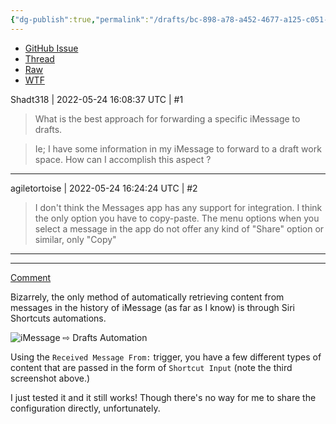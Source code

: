 ```yaml
---
{"dg-publish":true,"permalink":"/drafts/bc-898-a78-a452-4677-a125-c051-c98-c6-da-5/","dgHomeLink":true,"dgPassFrontmatter":false}
---
```



- [GitHub Issue](https://github.com/extratone/drafts/issues/65)
- [Thread](https://forums.getdrafts.com/t/forward-imessage-to-drafts/12755)
- [Raw](https://forums.getdrafts.com/raw/12755)
- [WTF](https://davidblue.wtf/drafts/BC898A78-A452-4677-A125-C051C98C6DA5.html)

Shadt318 | 2022-05-24 16:08:37 UTC | #1

> What is the best approach for forwarding a specific iMessage to drafts. 

> Ie; I have some information in my iMessage to forward to a draft work space. How can I accomplish this aspect ?

-------------------------

agiletortoise | 2022-05-24 16:24:24 UTC | #2

> I don't think the Messages app has any support for integration. I think the only option you have to copy-paste. The menu options when you select a message in the app do not offer any kind of "Share" option or similar, only "Copy"

-------------------------

---

[Comment](https://forums.getdrafts.com/t/forward-imessage-to-drafts/12755/3)

Bizarrely, the only method of automatically retrieving content from messages in the history of iMessage (as far as I know) is through Siri Shortcuts automations.

![iMessage ⇨ Drafts Automation](https://i.snap.as/bidI7B6g.png)

Using the `Received Message From:` trigger, you have a few different types of content that are passed in the form of `Shortcut Input` (note the third screenshot above.)

I just tested it and it still works! Though there's no way for me to share the configuration directly, unfortunately.